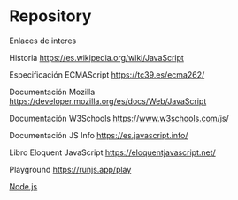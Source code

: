 # Repository

Enlaces de interes

Historia
https://es.wikipedia.org/wiki/JavaScript

Especificación ECMAScript
https://tc39.es/ecma262/

Documentación Mozilla
https://developer.mozilla.org/es/docs/Web/JavaScript

Documentación W3Schools
https://www.w3schools.com/js/

Documentación JS Info
https://es.javascript.info/

Libro Eloquent JavaScript
https://eloquentjavascript.net/

Playground
https://runjs.app/play

<a href="https://nodejs.org/en">Node.js</a>

